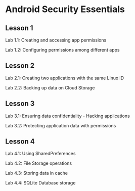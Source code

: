 # Android Security Essentials

## Lesson 1
Lab 1.1: Creating and accessing app permissions

Lab 1.2: Configuring permissions among different apps

## Lesson 2
Lab 2.1: Creating two applications with the same Linux ID

Lab 2.2: Backing up data on Cloud Storage

## Lesson 3
Lab 3.1: Ensuring data confidentiality - Hacking applications

Lab 3.2: Protecting application data with permissions

## Lesson 4
Lab 4.1: Using SharedPreferences

Lab 4.2: File Storage operations

Lab 4.3: Storing data in cache

Lab 4.4: SQLite Database storage
